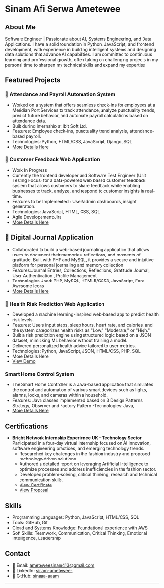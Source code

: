 # Sinam Afi Serwa Ametewee

## About Me
Software Engineer | Passionate about AI, Systems Engineering, and Data Applications. 
I have a solid foundation in Python, JavaScript, and frontend development, with experience in building intelligent systems and designing data solutions that advance AI capabilities. I am committed to continuous learning and professional growth, often taking on challenging projects in my personal time to sharpen my technical skills and expand my expertise

## Featured Projects
### 🔹 Attendance and Payroll Automation System
- Worked on a system that offers seamless check-ins for employees at a Meridian Port Services to track attendance, analyze punctuality trends, predict future behavior, and automate payroll calculations based on attendance data.   
- Built during internship at Ibit Soft Ltd.
- Features: Employee check-ins, punctuality trend analysis, attendance-based payroll.
- Technologies: Python, HTML/CSS, JavaScript, Django, SQL
- [More Details Here](https://github.com/Wazaaah/iBit_Soft_Project_.git)

### 🔹 Customer Feedback Web Application
- Work In Progress
- Currently the frontend developer and Software Test Engineer (Unit Testing Focus) for a data-powered web based customer feedback system that allows customers to share feedback while enabling businesses to track, analyze, and respond to customer insights in real-time.
- Features to be Implemented : User/admin dashboards, insight generation.
- Technologies: JavaScript, HTML, CSS, SQL
- Agile Developement:Jira
- [More Details Here](https://github.com/Delice782/DataSphere.git)

##  🔹 Digital Journal Application
- Collaborated to build a web-based journaling application that allows users to document their memories, reflections, and moments of gratitude. Built with PHP and MySQL, it provides a secure and intuitive platform for personal journaling and memory collection
- Features:Journal Entries, Collections, Reflections, Gratitude Journal, User Authentication , Profile Management
- Technologies Used: PHP, MySQL, HTML5/CSS3, JavaScript, Font Awesome Icons
- [More Details Here](https://github.com/nana-ntim/memoire.git)

### 🔹 Health Risk Prediction Web Application
- Developed a machine learning-inspired web-based app to predict health risk levels.
- Features: Users input steps, sleep hours, heart rate, and calories, and the system categorizes health risks as "Low," "Moderate," or "High."
- Built a risk prediction engine using structured logic based on a JSON dataset, mimicking ML behavior without training a model.
- Delivered personalized health advice tailored to user metrics.
- Technologies: Python, JavaScript, JSON, HTML/CSS, PHP, SQL
- [More Details Here](https://github.com/sinaaa-aaam/MedAid.git)
- [View Demo](https://www.youtube.com/watch?v=6RNk1W3g038&feature=youtu.be)

 ###  Smart Home Control System 
- The Smart Home Controller is a Java-based application that simulates the control and automation of various smart devices such as lights, alarms, locks, and cameras within a household. 
- Features: Java classes implemented based on 3 Design Patterns. Strategy, Observer and Factory Pattern
-Technologies: Java, 
- [More Details Here](https://github.com/sinaaa-aaam/SmartHomeController.git)

## Certifications
- **Bright Network Internship Experience UK – Technology Sector**   
  Participated in a four-day virtual internship focused on AI innovation, software engineering practices, and emerging technology trends.  
  - Researched key challenges in the fashion industry and proposed technology-driven solutions.  
  - Authored a detailed report on leveraging Artificial Intelligence to optimize processes and address inefficiencies in the fashion sector.  
  - Developed problem-solving, critical thinking, research and technical communication skills.
  - [View Certificate](https://www.brightnetwork.co.uk/certificates/bright-network-ieuk-2023-techn_547ohyc2z4l8f0/)
  - [View Proposal](https://docs.google.com/presentation/d/1gAIUG92Q9sd07HeP3cW_Tu-5YqEtbgQqRUv01eyJSlU/edit?usp=sharing) 

## Skills
- Programming Languages: Python, JavaScript, HTML/CSS, SQL
- Tools: GitHub, Git
- Cloud and Systems Knowledge: Foundational experience with AWS
- Soft Skills: Teamwork, Communication, Critical Thinking, Emotional Intelligence, Leadership

## Contact
- 📧 Email: ameteweesinam413@gmail.com
- 🔗 LinkedIn: [sinam-ametewee-](https://www.linkedin.com/in/sinam-ametewee-/)
- 🧠 GitHub: [sinaaa-aaam](https://github.com/sinaaa-aaam)

---
